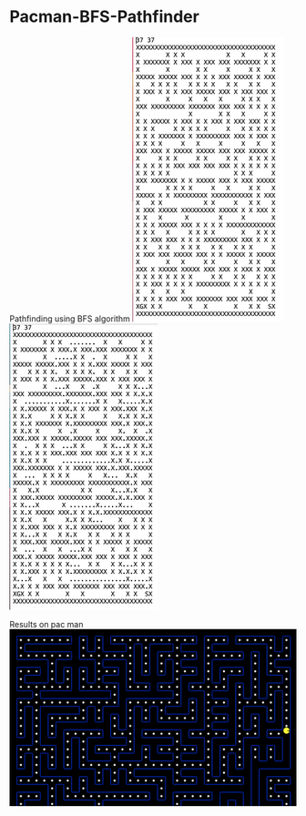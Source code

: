 # Pacman-BFS-Pathfinder

Pathfinding using BFS algorithm
![outputQ](/images/outputQ.png "OutputQ")
![outputSol](/images/outputSol.png "OutputSol")

Results on pac man
![Pacman](/images/pacman%20pathfinding%20result.png "Pacman")